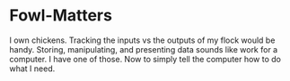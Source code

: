 Fowl-Matters
============
I own chickens. Tracking the inputs vs the outputs of my flock would be handy. Storing, manipulating, and presenting data sounds like work for a computer. I have one of those. Now to simply tell the computer how to do what I need.
